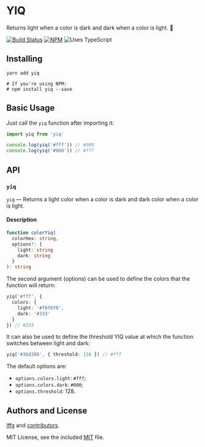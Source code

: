 # YIQ

Returns light when a color is dark and dark when a color is light. 🎨

[![Build Status](https://circleci.com/gh/lffg/yiq.svg?style=svg)](https://circleci.com/gh/lffg/yiq)
[![NPM](https://img.shields.io/npm/v/yiq.svg?logo=npm)](https://npmjs.org/package/yiq)
![Uses TypeScript](https://img.shields.io/badge/Uses-Typescript-294E80.svg)

## Installing

```shell
yarn add yiq

# If you're using NPM:
# npm install yiq --save
```

## Basic Usage

Just call the `yiq` function after importing it:

```typescript
import yiq from 'yiq'

console.log(yiq('#fff')) // #000
console.log(yiq('#000')) // #fff
```

## API

### `yiq`

`yiq` — Returns a light color when a color is dark and dark color when a color is light.

#### Description

```typescript
function colorYiq(
  colorHex: string,
  options?: {
    light: string
    dark: string
  }
): string
```

The second argument (options) can be used to define the colors that the function will return:

```typescript
yiq('#fff', {
  colors: {
    light: '#f0f0f0',
    dark: '#333'
  }
}) // #333
```

It can also be used to define the threshold YIQ value at which the function switches between light and dark:
```typescript
yiq('#36d386', { threshold: 156 }) // #fff
```

The default options are:

- `options.colors.light`: `#fff`;
- `options.colors.dark`: `#000`;
- `options.threshold`: 128.

## Authors and License

[lffg](https://github.com/lffg) and [contributors](https://github.com/lffg/yiq/graphs/contributors).

MIT License, see the included [MIT](https://github.com/lffg/yiq/blob/master/LICENSE) file.
